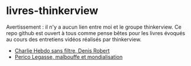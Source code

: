 # livres-thinkerview

Avertissement : il n'y a aucun lien entre moi et le groupe thinkerview. Ce repo github est ouvert à tous comme pense bêtes pour les livres évoqués au cours des entretiens vidéos réalisés par thinkerview. 

- [Charlie Hebdo sans filtre, Denis Robert](https://github.com/MathRobin/livres-thinkerview/blob/master/charlie-hebdo-sans-filtre-denis-robert.md)
- [Perico Legasse, malbouffe et mondialisation](https://github.com/MathRobin/livres-thinkerview/blob/master/perico-legasse-malbouffe-mondialisation.md)
